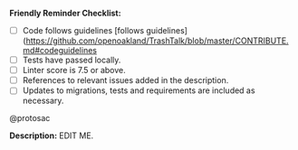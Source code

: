 __Friendly Reminder Checklist:__
- [ ] Code follows guidelines [follows guidelines](https://github.com/openoakland/TrashTalk/blob/master/CONTRIBUTE.md#codeguidelines
- [ ] Tests have passed locally.
- [ ] Linter score is 7.5 or above.
- [ ] References to relevant issues added in the description.
- [ ] Updates to migrations, tests and requirements are included as necessary.

@protosac

__Description:__
EDIT ME.
